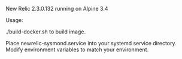 New Relic 2.3.0.132 running on Alpine 3.4

Usage:

./build-docker.sh to build image.

Place newrelic-sysmond.service into your systemd service directory. Modify environment variables to match your environment.
